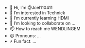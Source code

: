 - 👋 Hi, I’m @Joel110411
- 👀 I’m interested in Technick
- 🌱 I’m currently learning HDMI
- 💞️ I’m looking to collaborate on ...
- 📫 How to reach me WENDLINGEM
- 😄 Pronouns: ...
- ⚡ Fun fact: ...

<!---
Joel110411/Joel110411 is a ✨ special ✨ repository because its `README.md` (this file) appears on your GitHub profile.
You can click the Preview link to take a look at your changes.
--->
